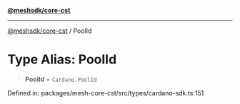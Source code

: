 [**@meshsdk/core-cst**](../README.md)

***

[@meshsdk/core-cst](../globals.md) / PoolId

# Type Alias: PoolId

> **PoolId** = `Cardano.PoolId`

Defined in: packages/mesh-core-cst/src/types/cardano-sdk.ts:151
